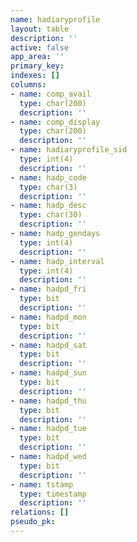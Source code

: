 ```yaml
---
name: hadiaryprofile
layout: table
description: ''
active: false
app_area: ''
primary_key: 
indexes: []
columns:
- name: comp_avail
  type: char(200)
  description: ''
- name: comp_display
  type: char(200)
  description: ''
- name: hadiaryprofile_sid
  type: int(4)
  description: ''
- name: hadp_code
  type: char(3)
  description: ''
- name: hadp_desc
  type: char(30)
  description: ''
- name: hadp_gendays
  type: int(4)
  description: ''
- name: hadp_interval
  type: int(4)
  description: ''
- name: hadpd_fri
  type: bit
  description: ''
- name: hadpd_mon
  type: bit
  description: ''
- name: hadpd_sat
  type: bit
  description: ''
- name: hadpd_sun
  type: bit
  description: ''
- name: hadpd_thu
  type: bit
  description: ''
- name: hadpd_tue
  type: bit
  description: ''
- name: hadpd_wed
  type: bit
  description: ''
- name: tstamp
  type: timestamp
  description: ''
relations: []
pseudo_pk: 
---
```


